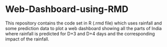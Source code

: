 # Web-Dashboard-using-RMD
This repository contains the code set in R (.rmd file) which uses rainfall and some prediction data to plot a web dashboard showing all the parts of India where rainfall is predicted for D+3 and D+4 days and the corresponding impact of the rainfall.
